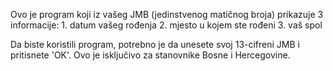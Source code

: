 Ovo je program koji iz vašeg JMB (jedinstvenog matičnog broja) prikazuje 3 informacije:
    1. datum vašeg rođenja
    2. mjesto u kojem ste rođeni
    3. vaš spol

Da biste koristili program, potrebno je da unesete svoj 13-cifreni JMB i pritisnete 'OK'.
Ovo je isključivo za stanovnike Bosne i Hercegovine.